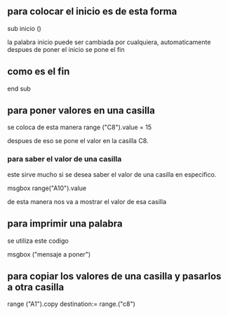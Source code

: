 ## para colocar el inicio es de esta forma

sub inicio () 

la palabra inicio puede ser cambiada por cualquiera, automaticamente despues de poner el inicio se pone el fin 
## como es el fin 
end sub 

## para poner valores en una casilla
 se coloca de esta manera 
 range ("C8").value = 15 

despues de eso se pone el valor en la casilla C8.

### para saber el valor de una casilla

este sirve mucho si se desea saber el valor de una casilla en especifico.

msgbox range("A10").value

de esta manera nos va a mostrar el valor de esa casilla

## para imprimir una palabra 
se utiliza este codigo

msgbox ("mensaje a poner")

## para copiar los valores de una casilla y pasarlos a otra casilla 

range ("A1").copy  destination:= range.("c8")

